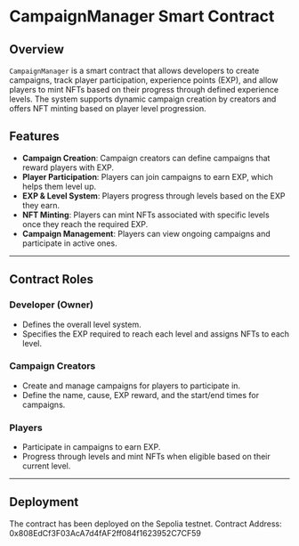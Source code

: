 # CampaignManager Smart Contract

## Overview

`CampaignManager` is a smart contract that allows developers to create campaigns, track player participation, experience points (EXP), and allow players to mint NFTs based on their progress through defined experience levels. The system supports dynamic campaign creation by creators and offers NFT minting based on player level progression.

## Features

- **Campaign Creation**: Campaign creators can define campaigns that reward players with EXP.
- **Player Participation**: Players can join campaigns to earn EXP, which helps them level up.
- **EXP & Level System**: Players progress through levels based on the EXP they earn.
- **NFT Minting**: Players can mint NFTs associated with specific levels once they reach the required EXP.
- **Campaign Management**: Players can view ongoing campaigns and participate in active ones.

---

## Contract Roles

### Developer (Owner)
- Defines the overall level system.
- Specifies the EXP required to reach each level and assigns NFTs to each level.

### Campaign Creators
- Create and manage campaigns for players to participate in.
- Define the name, cause, EXP reward, and the start/end times for campaigns.

### Players
- Participate in campaigns to earn EXP.
- Progress through levels and mint NFTs when eligible based on their current level.

---



## Deployment
The contract has been deployed on the Sepolia testnet.
Contract Address: 0x808EdCf3F03AcA7d4fAF2ff084f1623952C7CF59

